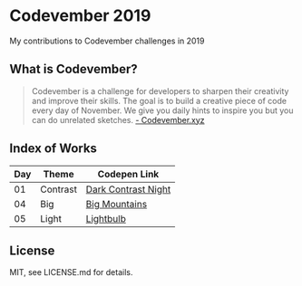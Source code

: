 # Codevember 2019
My contributions to Codevember challenges in 2019


## What is Codevember?
>Codevember is a challenge for developers to sharpen their creativity and improve their skills. The goal is to build a creative piece of code every day of November. We give you daily hints to inspire you but you can do unrelated sketches.
[- Codevember.xyz](http://codevember.xyz/)

## Index of Works
| Day   | Theme     | Codepen Link |
|-------|-----------|--------------|
| 01    | Contrast  | [Dark Contrast Night](https://codepen.io/janmez/full/ZEEvOyW) |
| 04    | Big       | [Big Mountains](https://codepen.io/janmez/full/rNNJJeZ) |
| 05    | Light     | [Lightbulb](https://codepen.io/janmez/full/ZEExXmq) |

## License
MIT, see LICENSE.md for details.